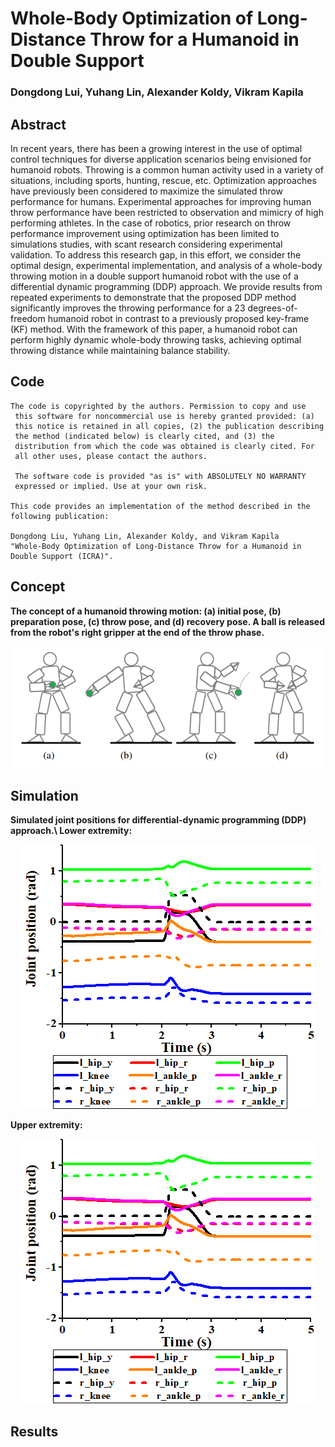 # Whole-Body Optimization of Long-Distance Throw for a Humanoid in Double Support
### Dongdong Lui, Yuhang Lin, Alexander Koldy, Vikram Kapila

## Abstract
In recent years, there has been a growing interest in the use of optimal control techniques for diverse application
scenarios being envisioned for humanoid robots. Throwing is a common human activity used in a variety of situations,
including sports, hunting, rescue, etc. Optimization approaches have previously been considered to maximize the simulated
throw performance for humans. Experimental approaches for improving human throw performance have been restricted
to observation and mimicry of high performing athletes. In the case of robotics, prior research on throw performance
improvement using optimization has been limited to simulations studies, with scant research considering experimental validation. 
To address this research gap, in this effort, we consider the optimal design, experimental implementation, and analysis
of a whole-body throwing motion in a double support humanoid robot with the use of a differential dynamic programming
(DDP) approach. We provide results from repeated experiments to demonstrate that the proposed DDP method significantly
improves the throwing performance for a 23 degrees-of-freedom humanoid robot in contrast to a previously proposed key-frame
(KF) method. With the framework of this paper, a humanoid robot can perform highly dynamic whole-body throwing tasks, achieving 
optimal throwing distance while maintaining balance stability.

## Code
```
The code is copyrighted by the authors. Permission to copy and use 
 this software for noncommercial use is hereby granted provided: (a)
 this notice is retained in all copies, (2) the publication describing
 the method (indicated below) is clearly cited, and (3) the
 distribution from which the code was obtained is clearly cited. For
 all other uses, please contact the authors.
 
 The software code is provided "as is" with ABSOLUTELY NO WARRANTY
 expressed or implied. Use at your own risk.

This code provides an implementation of the method described in the
following publication: 

Dongdong Liu, Yuhang Lin, Alexander Koldy, and Vikram Kapila    
"Whole-Body Optimization of Long-Distance Throw for a Humanoid in Double Support (ICRA)". 
```

## Concept
**The concept of a humanoid throwing motion: (a) initial pose, (b) preparation pose, (c) throw pose, and (d)  recovery pose. A ball is released from the robot's right gripper at the end of the throw phase.**
<div align="center">
<img src="https://raw.githubusercontent.com/nyu-legged-group/nyu-legged-group.github.io/main/docs/assets/img/robot throw.PNG"/>
</div>

## Simulation
**Simulated joint positions for differential-dynamic programming (DDP) approach.\ Lower extremity:**
<div align="center">
<img src="https://raw.githubusercontent.com/nyu-legged-group/nyu-legged-group.github.io/main/docs/assets/img/Lower.png"/>
</div>

**Upper extremity:**
<div align="center">
<img src="https://raw.githubusercontent.com/nyu-legged-group/nyu-legged-group.github.io/main/docs/assets/img/Lower.png"/>
</div>

## Results



